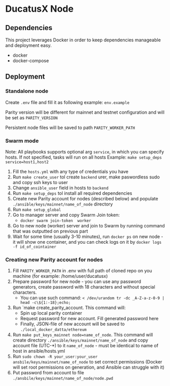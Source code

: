 # DucatusX Node

## Dependencies

This project leverages Docker in order to keep dependencies manageable and deployment easy.

- docker
- docker-compose

## Deployment

### Standalone node

Create `.env` file and fill it as following example: `env.example`

Parity version will be different for mainnet and testnet configuration and will be set as `PARITY_VERSION`

Persistent node files will be saved to path `PARITY_WORKER_PATH`

### Swarm mode

Note: All  playbooks supports optional arg `service`, in which you can specify hosts. If not specified, tasks will run on all hosts
Example: `make setup_deps service=host1,host2`

1. Fill the `hosts.yml` with any type of credentials you have
2. Run `make create_user` tol create `backend` urer, make paswordless sudo and copy ssh keys to user
3. Change `ansible_user` field in hosts to `backend`
4. Run `make setup_deps` tol install all required dependencies
5. Create new Parity account for nodes (described below) and populate `./ansible/keys/mainnet/name_of_node` directory
6. Run `make setup_global`
7. Go to manager server and copy Swarm Join token:
    * `docker swarm join-token  worker`
8. Go to new node (worker) server and join to Swarm by running command that was outputted on previous part
9. Wait for some time (usually 3-10 minutes), run `docker ps` on new node - it will show one container, and you can check logs on it by `docker logs -f id_of_cointainer`

### Creating new Parity account for nodes

1. Fill `PARITY_WORKER_PATH` in .env with full path of cloned repo on you machine (for example: /home/user/ducatusx)
2. Prepare password for new node - you can use any password generators, create password with 18 characters and without special characters.
    * You can use such command: `< /dev/urandom tr -dc _A-Z-a-z-0-9 | head -c\${1:-18};echo;`
3. Run `make create_parity_account.  This command will:
    * Spin up local parity container
    * Request password for new account. Fill generated password here
    * Finally, JSON-file of new account will be saved to `./local_docker_datta/ethereum`
4. Run `make put_keys_mainnet node=name_of_node`.
    This command will create directory `./ansible/keys/mainnet/name_of_node` and copy account file (UTC-*) to it
    `name_of_node` - must be identical to name of host in ansible/hosts.yml 
5. Run `sudo chown -R your_user:your_user ansbile/keys/mainnet/name_of_node` to set correct permissions (Docker will set root permissions on generation, and Ansible can struggle with it)
6. Put password from account to file `./ansbile/keys/mainnet/name_of_node/node.pwd`

